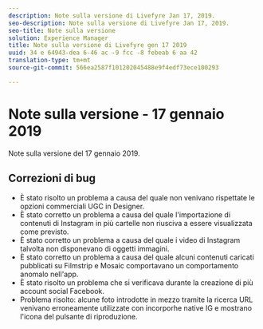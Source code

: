```yaml
---
description: Note sulla versione di Livefyre Jan 17, 2019.
seo-description: Note sulla versione di Livefyre Jan 17, 2019.
seo-title: Note sulla versione
solution: Experience Manager
title: Note sulla versione di Livefyre gen 17 2019
uuid: 34 e 64943-dea 6-46 ac -9 fcc -8 febeab 6 aa 42
translation-type: tm+mt
source-git-commit: 566ea2587f101202045488e9f4edf73ece100293

---
```



# Note sulla versione - 17 gennaio 2019

Note sulla versione del 17 gennaio 2019.

## Correzioni di bug

* È stato risolto un problema a causa del quale non venivano rispettate le opzioni commerciali UGC in Designer.
* È stato corretto un problema a causa del quale l'importazione di contenuti di Instagram in più cartelle non riusciva a essere visualizzata come previsto.
* È stato corretto un problema a causa del quale i video di Instagram talvolta non disponevano di oggetti immagini.
* È stato corretto un problema a causa del quale alcuni contenuti caricati pubblicati su Filmstrip e Mosaic comportavano un comportamento anomalo nell'app.
* È stato risolto un problema che si verificava durante la creazione di più account social Facebook.
* Problema risolto: alcune foto introdotte in mezzo tramite la ricerca URL venivano erroneamente utilizzate con incorporhe native IG e mostrano l'icona del pulsante di riproduzione.

